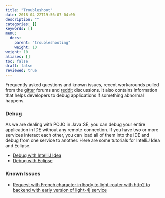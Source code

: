 ```yaml
---
title: "Troubleshoot"
date: 2018-04-22T19:56:07-04:00
description: ""
categories: []
keywords: []
menu:
  docs:
    parent: "troubleshooting"
    weight: 10
weight: 10
aliases: []
toc: false
draft: false
reviewed: true
---
```


Frequently asked questions and known issues, recent workarounds pulled from the [gitter][] forums and [reddit] discussions. It also contains information that helps developers to debug applications if something abnormal happens. 


### Debug

As we are dealing with POJO in Java SE, you can debug your entire application in IDE without any remote connection. If you have two or more services interact each other, you can load all of them into the IDE and debug from one service to another. Here are some tutorials for IntelliJ Idea and Eclipse. 

* [Debug with IntelliJ Idea][]
* [Debug with Eclipse][]


### Known Issues

* [Request with French character in body to light-router with http2 to backend with early version of light-4j service][]


[gitter]: https://gitter.im/networknt/light-4j
[reddit]: https://www.reddit.com/r/lightapi/
[Debug with IntelliJ Idea]: /tutorial/common/debug/idea/
[Debug with Eclipse]: /tutorial/common/debug/eclipse/
[Request with French character in body to light-router with http2 to backend with early version of light-4j service]: /troubleshooting/router-http2-to-older-version-service/

